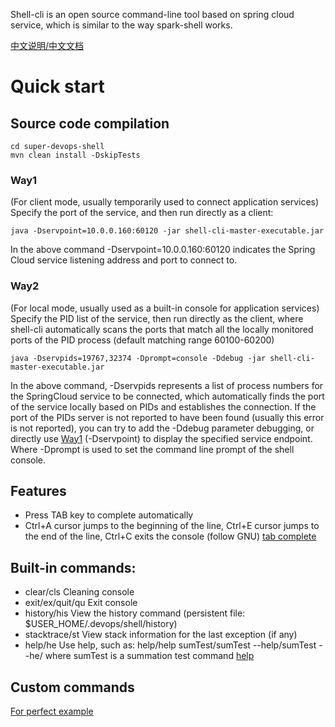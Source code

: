 Shell-cli is an open source command-line tool based on spring cloud service, which is similar to the way spark-shell works.

[中文说明/中文文档](README_CN.md)

# Quick start

## Source code compilation
```
cd super-devops-shell
mvn clean install -DskipTests 
```

### Way1
(For client mode, usually temporarily used to connect application services)
Specify the port of the service, and then run directly as a client:

```
java -Dservpoint=10.0.0.160:60120 -jar shell-cli-master-executable.jar
```
	
In the above command -Dservpoint=10.0.0.160:60120 indicates the Spring Cloud service 
listening address and port to connect to.

### Way2
(For local mode, usually used as a built-in console for application services)
Specify the PID list of the service, then run directly as the client, where shell-cli automatically 
scans the ports that match all the locally monitored ports of the PID process (default matching 
range 60100-60200)

```
java -Dservpids=19767,32374 -Dprompt=console -Ddebug -jar shell-cli-master-executable.jar 
```

In the above command, -Dservpids represents a list of process numbers for the SpringCloud service to be connected,
which automatically finds the port of the service locally based on PIDs and establishes the connection.
If the port of the PIDs server is not reported to have been found (usually this error is not reported), you can try
to add the -Ddebug parameter debugging, or directly use [Way1](#Way1) (-Dservpoint) to display the specified service endpoint. Where -Dprompt is used to set the command line prompt of the shell console.

## Features
- Press TAB key to complete automatically
- Ctrl+A cursor jumps to the beginning of the line, Ctrl+E cursor jumps to the end of the line, Ctrl+C exits the console (follow GNU)
[tab complete](use_tab.jpg)

## Built-in commands:
- clear/cls    Cleaning console
- exit/ex/quit/qu    Exit console
- history/his    View the history command (persistent file: $USER_HOME/.devops/shell/history)
- stacktrace/st    View stack information for the last exception (if any)
- help/he    Use help, such as: help/help sumTest/sumTest --help/sumTest --he/ where sumTest is a summation test command
[help](use_help.jpg)

## Custom commands

[For perfect example](super-devops-shell-example/src/main/java/com/wl4g/devops/shell/exporter/ExampleExporter.java)
	